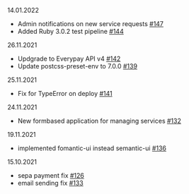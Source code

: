 14.01.2022
* Admin notifications on new service requests [#147](https://github.com/internetee/eid_manager/issues/147)
* Added Ruby 3.0.2 test pipeline [#144](https://github.com/internetee/eid_manager/pull/144)

26.11.2021
* Updgrade to Everypay API v4 [#142](https://github.com/internetee/eid_manager/pull/142)
* Update postcss-preset-env to 7.0.0 [#139](https://github.com/internetee/eid_manager/pull/139)

25.11.2021
* Fix for TypeError on deploy [#141](https://github.com/internetee/eid_manager/pull/141)

24.11.2021
* New formbased application for managing services [#132](https://github.com/internetee/eid_manager/issues/132)

19.11.2021
* implemented fomantic-ui instead semantic-ui [#136](https://github.com/internetee/eid_manager/pull/136)

15.10.2021
* sepa payment fix [#126](https://github.com/internetee/eid_manager/pull/126)
* email sending fix [#133](https://github.com/internetee/eid_manager/pull/133)
